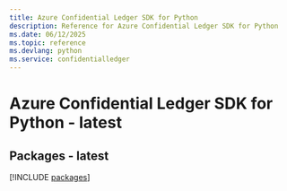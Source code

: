 ```yaml
---
title: Azure Confidential Ledger SDK for Python
description: Reference for Azure Confidential Ledger SDK for Python
ms.date: 06/12/2025
ms.topic: reference
ms.devlang: python
ms.service: confidentialledger
---
```

# Azure Confidential Ledger SDK for Python - latest
## Packages - latest
[!INCLUDE [packages](confidential-ledger-index.md)]